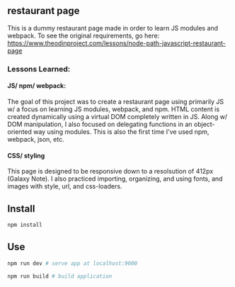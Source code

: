 restaurant page 
---

This is a dummy restaurant page made in order to learn JS modules and webpack. To see the original requirements, go here: https://www.theodinproject.com/lessons/node-path-javascript-restaurant-page

### Lessons Learned: ###
#### JS/ npm/ webpack: ####
The goal of this project was to create a restaurant page using primarily JS w/ a focus on learning JS modules, webpack, and npm. HTML content is created dynamically using a virtual DOM completely written in JS. Along w/ DOM manipulation, I also focused on delegating functions in an object-oriented way using modules. This is also the first time I've used npm, webpack, json, etc.

#### CSS/ styling ####
This page is designed to be responsive down to a resolsution of 412px (Galaxy Note). I also practiced importing, organizing, and using fonts, and images with style, url, and css-loaders.

## Install ##

```bash
npm install
```

## Use ##

```bash
npm run dev # serve app at localhost:9000
```

```bash
npm run build # build application
```
